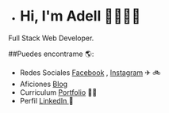 - # Hi, I'm Adell 🚴🏾👩‍💻 

Full Stack Web Developer.

##Puedes encontrame 🌎: <a href="https://github.com/JuanMartinezAdell"></a>
- Redes Sociales <a href="https://www.facebook.com/juancostadsol">Facebook</a> , <a href="https://www.instagram.com/juanmadell/">Instagram</a> ✈ 🚲
- Aficiones <a href="https://bikeblog.juanmartinezadell.es/">Blog</a>
- Curriculum <a href="https://juanmartinezadell.es">Portfolio</a> 👩‍💻
- Perfil <a href="https://www.linkedin.com/in/juan-martinez-adell-085670121/"> LinkedIn </a> 💼
